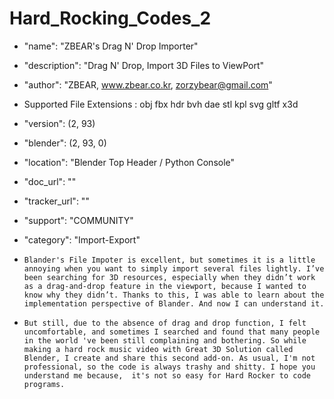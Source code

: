 # Hard_Rocking_Codes_2

-    "name": "ZBEAR's Drag N' Drop Importer"
-    "description": "Drag N' Drop, Import 3D Files to ViewPort"
-    "author": "ZBEAR, www.zbear.co.kr, zorzybear@gmail.com"
-    Supported File Extensions : obj fbx hdr bvh dae stl kpl svg gltf x3d
-    "version": (2, 93)
-    "blender": (2, 93, 0)
-    "location": "Blender Top Header / Python Console"
-    "doc_url": ""
-    "tracker_url": ""
-    "support": "COMMUNITY"
-    "category": "Import-Export"

-     Blander's File Impoter is excellent, but sometimes it is a little annoying when you want to simply import several files lightly. I’ve been searching for 3D resources, especially when they didn’t work as a drag-and-drop feature in the viewport, because I wanted to know why they didn’t. Thanks to this, I was able to learn about the implementation perspective of Blander. And now I can understand it.
-     But still, due to the absence of drag and drop function, I felt uncomfortable, and sometimes I searched and found that many people in the world 've been still complaining and bothering. So while making a hard rock music video with Great 3D Solution called Blender, I create and share this second add-on. As usual, I'm not professional, so the code is always trashy and shitty. I hope you understand me because,  it's not so easy for Hard Rocker to code programs.
